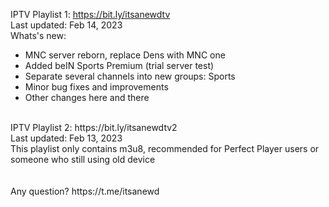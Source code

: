 IPTV Playlist 1: https://bit.ly/itsanewdtv
<br />
Last updated: Feb 14, 2023
<br />
Whats's new:
- MNC server reborn, replace Dens with MNC one
- Added beIN Sports Premium (trial server test)
- Separate several channels into new groups: Sports
- Minor bug fixes and improvements
- Other changes here and there
<br />
IPTV Playlist 2: https://bit.ly/itsanewdtv2
<br />
Last updated: Feb 13, 2023
<br />
This playlist only contains m3u8, recommended for Perfect Player users or someone who still using old device
<br />
<br />
<br />
Any question? https://t.me/itsanewd
